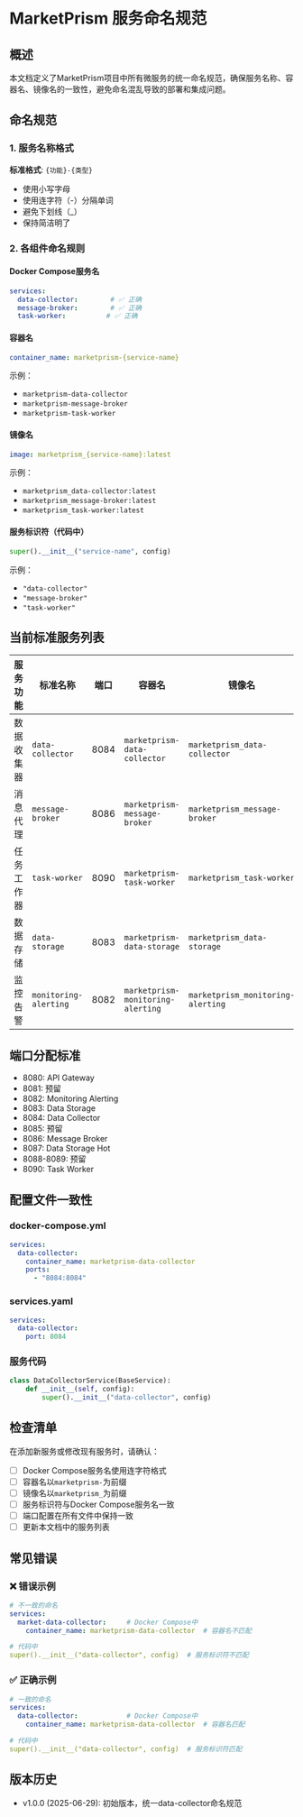 # MarketPrism 服务命名规范

## 概述

本文档定义了MarketPrism项目中所有微服务的统一命名规范，确保服务名称、容器名、镜像名的一致性，避免命名混乱导致的部署和集成问题。

## 命名规范

### 1. 服务名称格式

**标准格式**: `{功能}-{类型}`
- 使用小写字母
- 使用连字符（-）分隔单词
- 避免下划线（_）
- 保持简洁明了

### 2. 各组件命名规则

#### Docker Compose服务名
```yaml
services:
  data-collector:        # ✅ 正确
  message-broker:        # ✅ 正确
  task-worker:          # ✅ 正确
```

#### 容器名
```yaml
container_name: marketprism-{service-name}
```
示例：
- `marketprism-data-collector`
- `marketprism-message-broker`
- `marketprism-task-worker`

#### 镜像名
```yaml
image: marketprism_{service-name}:latest
```
示例：
- `marketprism_data-collector:latest`
- `marketprism_message-broker:latest`
- `marketprism_task-worker:latest`

#### 服务标识符（代码中）
```python
super().__init__("service-name", config)
```
示例：
- `"data-collector"`
- `"message-broker"`
- `"task-worker"`

## 当前标准服务列表

| 服务功能 | 标准名称 | 端口 | 容器名 | 镜像名 |
|---------|---------|------|--------|--------|
| 数据收集器 | `data-collector` | 8084 | `marketprism-data-collector` | `marketprism_data-collector` |
| 消息代理 | `message-broker` | 8086 | `marketprism-message-broker` | `marketprism_message-broker` |
| 任务工作器 | `task-worker` | 8090 | `marketprism-task-worker` | `marketprism_task-worker` |
| 数据存储 | `data-storage` | 8083 | `marketprism-data-storage` | `marketprism_data-storage` |
| 监控告警 | `monitoring-alerting` | 8082 | `marketprism-monitoring-alerting` | `marketprism_monitoring-alerting` |

## 端口分配标准

- 8080: API Gateway
- 8081: 预留
- 8082: Monitoring Alerting
- 8083: Data Storage
- 8084: Data Collector
- 8085: 预留
- 8086: Message Broker
- 8087: Data Storage Hot
- 8088-8089: 预留
- 8090: Task Worker

## 配置文件一致性

### docker-compose.yml
```yaml
services:
  data-collector:
    container_name: marketprism-data-collector
    ports:
      - "8084:8084"
```

### services.yaml
```yaml
services:
  data-collector:
    port: 8084
```

### 服务代码
```python
class DataCollectorService(BaseService):
    def __init__(self, config):
        super().__init__("data-collector", config)
```

## 检查清单

在添加新服务或修改现有服务时，请确认：

- [ ] Docker Compose服务名使用连字符格式
- [ ] 容器名以`marketprism-`为前缀
- [ ] 镜像名以`marketprism_`为前缀
- [ ] 服务标识符与Docker Compose服务名一致
- [ ] 端口配置在所有文件中保持一致
- [ ] 更新本文档中的服务列表

## 常见错误

### ❌ 错误示例
```yaml
# 不一致的命名
services:
  market-data-collector:     # Docker Compose中
    container_name: marketprism-data-collector  # 容器名不匹配

# 代码中
super().__init__("data-collector", config)  # 服务标识符不匹配
```

### ✅ 正确示例
```yaml
# 一致的命名
services:
  data-collector:            # Docker Compose中
    container_name: marketprism-data-collector  # 容器名匹配

# 代码中
super().__init__("data-collector", config)  # 服务标识符匹配
```

## 版本历史

- v1.0.0 (2025-06-29): 初始版本，统一data-collector命名规范

